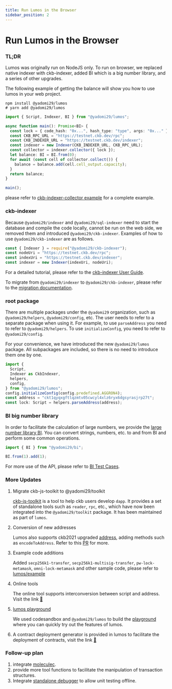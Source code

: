 ```yaml
---
title: Run Lumos in the Browser
sidebar_position: 2
---
```


# Run Lumos in the Browser

### TL;DR

Lumos was originally run on NodeJS only. To run on browser, we replaced native indexer with ckb-indexer, added BI which is a big number library, and a series of other upgrades.

The following example of getting the balance will show you how to use lumos in your web project.

```shell
npm install @yadomi29/lumos
# yarn add @yadomi29/lumos
```

```ts
import { Script, Indexer, BI } from "@yadomi29/lumos";

async function main(): Promise<BI> {
  const lock = { code_hash: "0x...", hash_type: "type", args: "0x..." };
  const CKB_RPC_URL = "https://testnet.ckb.dev/rpc";
  const CKB_INDEXER_URL = "https://testnet.ckb.dev/indexer";
  const indexer = new Indexer(CKB_INDEXER_URL, CKB_RPC_URL);
  const collector = indexer.collector({ lock });
  let balance: BI = BI.from(0);
  for await (const cell of collector.collect()) {
    balance = balance.add(cell.cell_output.capacity);
  }
  return balance;
}

main();
```

please refer to [ckb-indexer-collector example](https://github.com/nervosnetwork/lumos/blob/develop/examples/ckb-indexer-collector.ts) for a complete example.

### ckb-indexer

Because `@yadomi29/indexer` and `@yadomi29/sql-indexer` need to start the database and compile the code locally, cannot be run on the web side, we removed them and introduced `@yadomi29/ckb-indexer`. Examples of how to use `@yadomi29/ckb-indexer` are as follows.

```jsx
const { Indexer } = require("@yadomi29/ckb-indexer");
const nodeUri = "https://testnet.ckb.dev/rpc";
const indexUri = "https://testnet.ckb.dev/indexer";
const indexer = new Indexer(indexUri, nodeUri);
```

For a detailed tutorial, please refer to the [ckb-indexer User Guide](https://github.com/nervosnetwork/lumos/tree/develop/packages/ckb-indexer).

To migrate from `@yadomi29/indexer` to `@yadomi29/ckb-indexer`, please refer to the [migration documentation](https://github.com/nervosnetwork/lumos/blob/develop/packages/ckb-indexer/mirgation.md).

### root package

There are multiple packages under the `@yadomi29` organization, such as `@yadomi29/helpers`, `@yadomi29/config`, etc. The user needs to refer to a separate package when using it. For example, to use `parseAddress` you need to refer to `@yadomi29/helpers`. To use `initializeConfig`, you need to refer to `@yadomi29/config`.

For your convenience, we have introduced the new `@yadomi29/lumos` package. All subpackages are included, so there is no need to introduce them one by one.

```ts
import {
  Script,
  Indexer as CkbIndexer,
  helpers,
  config,
} from "@yadomi29/lumos";
config.initializeConfig(config.predefined.AGGRON4);
const address = "ckt1qyqxgftlqzmtv05cwcyl4xlz6ryx6dgsyrasjrp27t";
const lock: Script = helpers.parseAddress(address);
```

### BI big number library

In order to facilitate the calculation of large numbers, we provide the [large number library BI](https://github.com/nervosnetwork/lumos/tree/develop/packages/bi). You can convert strings, numbers, etc. to and from BI and perform some common operations.

```jsx
import { BI } from "@yadomi29/bi";

BI.from(1).add(1);
```

For more use of the API, please refer to [BI Test Cases](https://github.com/nervosnetwork/lumos/blob/develop/packages/bi/tests/index.test.ts).

### More Updates

1. Migrate ckb-js-toolkit to @yadomi29/toolkit

   [ckb-js-toolkit](https://github.com/nervosnetwork/ckb-js-toolkit) is a tool to help ckb users develop `dapp`. It provides a set of standalone tools such as `reader`, `rpc`, etc., which have now been integrated into the `@yadomi29/toolkit` package. It has been maintained as part of `lumos`.

2. Conversion of new addresses

   Lumos also supports ckb2021 upgraded [address](https://github.com/nervosnetwork/rfcs/pull/239/files), adding methods such as `encodeToAddress`. Refer to this [PR](https://github.com/nervosnetwork/lumos/pull/205) for more.

3. Example code additions

   Added `secp256k1-transfer`, `secp256k1-multisig-transfer`, `pw-lock-metamask`, `omni-lock-metamask` and other sample code, please refer to [lumos/example](https://[github.com/nervosnetwork/lumos/tree/develop/examples)

4. Online tools

   The online tool supports interconversion between script and address. Visit the link [🔗](https://nervosnetwork.github.io/lumos/tools/address-conversion)

5. [lumos playground](https://codesandbox.io/s/objective-cloud-282i4?file=/src/index.js)

   We used codesandbox and `@yadomi29/lumos` to build the [playground](https://codesandbox.io/s/objective-cloud-282i4?file=/src/index.js) where you can quickly try out the features of lumos.

6. A contract deployment generator is provided in lumos to facilitate the deployment of contracts, visit the link [🔗](https://github.com/nervosnetwork/lumos/tree/develop/packages/common-scripts#usage)

### Follow-up plan

1. integrate [moleculec](https://github.com/nervosnetwork/molecule).
2. provide more tool functions to facilitate the manipulation of transaction structures.
3. Integrate [standalone debugger](https://github.com/nervosnetwork/ckb-standalone-debugger) to allow unit testing offline.
